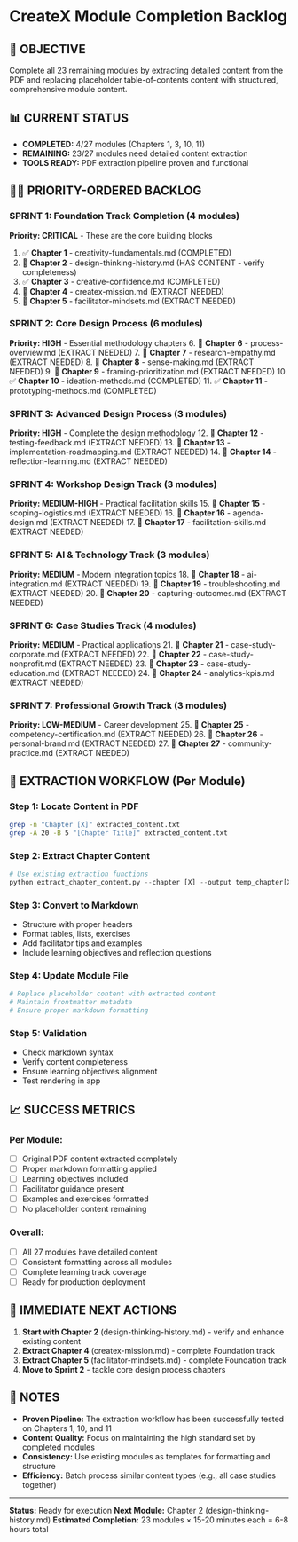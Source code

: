 # CreateX Module Completion Backlog

## 🎯 OBJECTIVE
Complete all 23 remaining modules by extracting detailed content from the PDF and replacing placeholder table-of-contents content with structured, comprehensive module content.

## 📊 CURRENT STATUS
- **COMPLETED:** 4/27 modules (Chapters 1, 3, 10, 11)
- **REMAINING:** 23/27 modules need detailed content extraction
- **TOOLS READY:** PDF extraction pipeline proven and functional

## 🏃‍♂️ PRIORITY-ORDERED BACKLOG

### **SPRINT 1: Foundation Track Completion** (4 modules)
**Priority: CRITICAL** - These are the core building blocks
1. ✅ **Chapter 1** - creativity-fundamentals.md (COMPLETED)
2. 🔄 **Chapter 2** - design-thinking-history.md (HAS CONTENT - verify completeness)
3. ✅ **Chapter 3** - creative-confidence.md (COMPLETED)
4. 🔲 **Chapter 4** - createx-mission.md (EXTRACT NEEDED)
5. 🔲 **Chapter 5** - facilitator-mindsets.md (EXTRACT NEEDED)

### **SPRINT 2: Core Design Process** (6 modules)
**Priority: HIGH** - Essential methodology chapters
6. 🔲 **Chapter 6** - process-overview.md (EXTRACT NEEDED)
7. 🔲 **Chapter 7** - research-empathy.md (EXTRACT NEEDED)
8. 🔲 **Chapter 8** - sense-making.md (EXTRACT NEEDED)
9. 🔲 **Chapter 9** - framing-prioritization.md (EXTRACT NEEDED)
10. ✅ **Chapter 10** - ideation-methods.md (COMPLETED)
11. ✅ **Chapter 11** - prototyping-methods.md (COMPLETED)

### **SPRINT 3: Advanced Design Process** (3 modules)
**Priority: HIGH** - Complete the design methodology
12. 🔲 **Chapter 12** - testing-feedback.md (EXTRACT NEEDED)
13. 🔲 **Chapter 13** - implementation-roadmapping.md (EXTRACT NEEDED)
14. 🔲 **Chapter 14** - reflection-learning.md (EXTRACT NEEDED)

### **SPRINT 4: Workshop Design Track** (3 modules)
**Priority: MEDIUM-HIGH** - Practical facilitation skills
15. 🔲 **Chapter 15** - scoping-logistics.md (EXTRACT NEEDED)
16. 🔲 **Chapter 16** - agenda-design.md (EXTRACT NEEDED)
17. 🔲 **Chapter 17** - facilitation-skills.md (EXTRACT NEEDED)

### **SPRINT 5: AI & Technology Track** (3 modules)
**Priority: MEDIUM** - Modern integration topics
18. 🔲 **Chapter 18** - ai-integration.md (EXTRACT NEEDED)
19. 🔲 **Chapter 19** - troubleshooting.md (EXTRACT NEEDED)
20. 🔲 **Chapter 20** - capturing-outcomes.md (EXTRACT NEEDED)

### **SPRINT 6: Case Studies Track** (4 modules)
**Priority: MEDIUM** - Practical applications
21. 🔲 **Chapter 21** - case-study-corporate.md (EXTRACT NEEDED)
22. 🔲 **Chapter 22** - case-study-nonprofit.md (EXTRACT NEEDED)
23. 🔲 **Chapter 23** - case-study-education.md (EXTRACT NEEDED)
24. 🔲 **Chapter 24** - analytics-kpis.md (EXTRACT NEEDED)

### **SPRINT 7: Professional Growth Track** (3 modules)
**Priority: LOW-MEDIUM** - Career development
25. 🔲 **Chapter 25** - competency-certification.md (EXTRACT NEEDED)
26. 🔲 **Chapter 26** - personal-brand.md (EXTRACT NEEDED)
27. 🔲 **Chapter 27** - community-practice.md (EXTRACT NEEDED)

## 🔧 EXTRACTION WORKFLOW (Per Module)

### Step 1: Locate Content in PDF
```bash
grep -n "Chapter [X]" extracted_content.txt
grep -A 20 -B 5 "[Chapter Title]" extracted_content.txt
```

### Step 2: Extract Chapter Content
```python
# Use existing extraction functions
python extract_chapter_content.py --chapter [X] --output temp_chapter[X].txt
```

### Step 3: Convert to Markdown
- Structure with proper headers
- Format tables, lists, exercises
- Add facilitator tips and examples
- Include learning objectives and reflection questions

### Step 4: Update Module File
```bash
# Replace placeholder content with extracted content
# Maintain frontmatter metadata
# Ensure proper markdown formatting
```

### Step 5: Validation
- Check markdown syntax
- Verify content completeness
- Ensure learning objectives alignment
- Test rendering in app

## 📈 SUCCESS METRICS

### Per Module:
- [ ] Original PDF content extracted completely
- [ ] Proper markdown formatting applied
- [ ] Learning objectives included
- [ ] Facilitator guidance present
- [ ] Examples and exercises formatted
- [ ] No placeholder content remaining

### Overall:
- [ ] All 27 modules have detailed content
- [ ] Consistent formatting across all modules
- [ ] Complete learning track coverage
- [ ] Ready for production deployment

## 🚀 IMMEDIATE NEXT ACTIONS

1. **Start with Chapter 2** (design-thinking-history.md) - verify and enhance existing content
2. **Extract Chapter 4** (createx-mission.md) - complete Foundation track
3. **Extract Chapter 5** (facilitator-mindsets.md) - complete Foundation track
4. **Move to Sprint 2** - tackle core design process chapters

## 📝 NOTES

- **Proven Pipeline:** The extraction workflow has been successfully tested on Chapters 1, 10, and 11
- **Content Quality:** Focus on maintaining the high standard set by completed modules
- **Consistency:** Use existing modules as templates for formatting and structure
- **Efficiency:** Batch process similar content types (e.g., all case studies together)

---

**Status:** Ready for execution
**Next Module:** Chapter 2 (design-thinking-history.md)
**Estimated Completion:** 23 modules × 15-20 minutes each = 6-8 hours total
